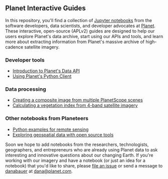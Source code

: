 ## Planet Interactive Guides

In this repository, you'll find a collection of [Jupyter notebooks](http://jupyter-notebook-beginner-guide.readthedocs.io/en/latest/what_is_jupyter.html) from the software developers, data scientists, and developer advocates at [Planet](https://www.planet.com/). These interactive, open-source (APLv2) guides are designed to help our users explore Planet's data archive, start using our APIs and tools, and learn more about extracting information from Planet's massive archive of high-cadence satellite imagery.

### Developer tools
* [Introduction to Planet's Data API](https://github.com/planetlabs/notebooks/blob/master/data-api-tutorials/planet_data_api_introduction.ipynb)
* [Using Planet's Python Client](https://github.com/planetlabs/notebooks/blob/master/data-api-tutorials/planet_cli_introduction.pynb)

### Data processing
* [Creating a composite image from multiple PlanetScope scenes](https://github.com/planetlabs/notebooks/blob/master/mosaicing/basic_compositing_demo.pynb)
* [Calculating a vegetation index from 4-band satellite imagery](https://github.com/planetlabs/notebooks/blob/master/ndvi/ndvi_planetscope.pynb)

### Other notebooks from Planeteers
* [Python examples for remote sensing](https://github.com/kscottz/PythonFromSpace)
* [Exploring geospatial data with open source tools](https://github.com/kjordahl/SciPy-Tutorial-2015)

Soon we hope to add notebooks from the researchers, technologists, geographers, and entrepreneurs who are already using Planet data to ask interesting and innovative questions about our changing Earth. If you're working with our imagery and have a notebook (or just an idea for a notebook) that you'd like to share, please [file an issue](https://github.com/planetlabs/notebooks/issues) or send a message to [danabauer](https://github.com/danabauer) at <dana@planet.com>.
